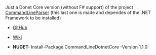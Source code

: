 Just a Donet Core version (without F# support) of the project [CommandLineParser](https://github.com/commandlineparser/commandline) (this last one is made and dependes of the .NET Framework to be installed)

- [GitHub](https://github.com/sfspacov/CommandLineDotnetCore)

- [Wiki](https://github.com/commandlineparser/commandline/wiki)

- **NUGET:** Install-Package CommandLineDotnetCore -Version 1.1.0
